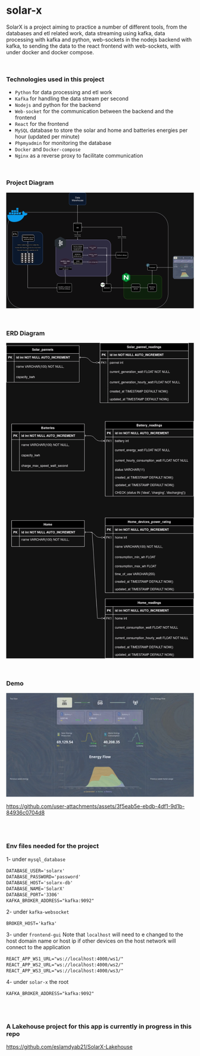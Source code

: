 # solar-x
SolarX is a project aiming to practice a number of different tools, from the databases and etl related work, data streaming using kafka, data processing with kafka and python, web-sockets in the nodejs backend with kafka, to sending the data to the react frontend with web-sockets, with under docker and docker compose.

<br/>

### Technologies used in this project
- `Python` for data processing and etl work
- `Kafka` for handling the data stream per second
- `Nodejs` and python for the backend
- `Web-socket` for the communication between the backend and the frontend
- `React` for the frontend
- `MySQL` database to store the solar and home and batteries energies per hour (updated per minute)
- `Phpmyadmin` for monitoring the database
- `Docker` and `Docker-compose`
- `Nginx` as a reverse proxy to facilitate communication

<br/>

### Project Diagram
![](images/solarx3.drawio.png)

<br/>

### ERD Diagram
![](images/erd-solarx.drawio.png)

<br/>

### Demo

![](images/frontend3.png)





https://github.com/user-attachments/assets/3f5eab5e-ebdb-4df1-9d1b-84936c0704d8


<br/>
<br/>

### Env files needed for the project

1- under `mysql_database`
```env
DATABASE_USER='solarx'
DATABASE_PASSWORD='password'
DATABASE_HOST='solarx-db'
DATABASE_NAME='SolarX'
DATABASE_PORT='3306'
KAFKA_BROKER_ADDRESS="kafka:9092" 
```


2- under `kafka-websocket`
```env
BROKER_HOST='kafka'
```


3- under `frontend-gui`
Note that `localhost` will need to e changed to the host domain name or host ip 
if other devices on the host network will connect to the application

```env
REACT_APP_WS1_URL="ws://localhost:4000/ws1/"
REACT_APP_WS2_URL="ws://localhost:4000/ws2/"
REACT_APP_WS3_URL="ws://localhost:4000/ws3/"
```

4- under `solar-x` the root
```env
KAFKA_BROKER_ADDRESS="kafka:9092"
```


<br/>
<br/>

### A Lakehouse project for this app is currently in progress in this repo
https://github.com/eslamdyab21/SolarX-Lakehouse